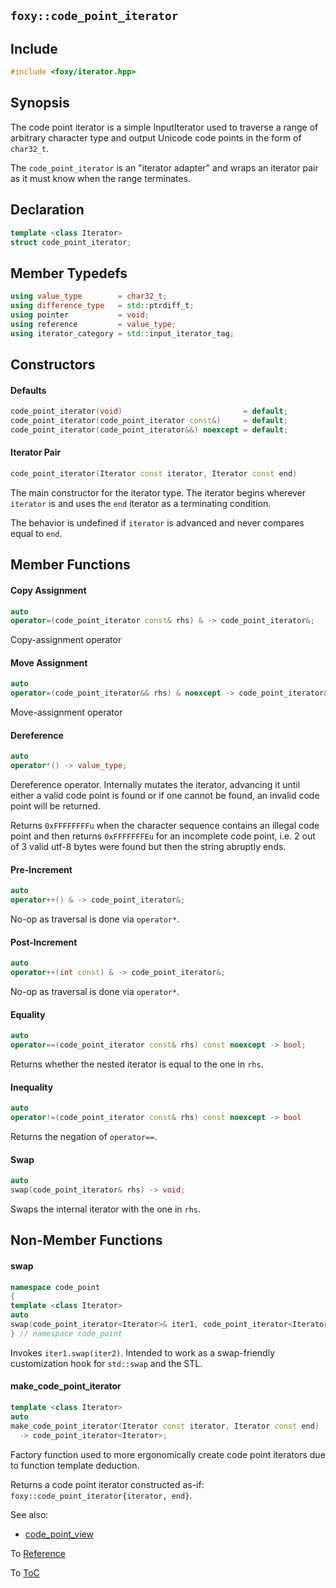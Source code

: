 ## `foxy::code_point_iterator`

## Include

```c++
#include <foxy/iterator.hpp>
```

## Synopsis

The code point iterator is a simple InputIterator used to traverse a range of arbitrary character
type and output Unicode code points in the form of `char32_t`.

The `code_point_iterator` is an "iterator adapter" and wraps an iterator pair as it must know when
the range terminates.

## Declaration

```c++
template <class Iterator>
struct code_point_iterator;
```

## Member Typedefs

```c++
using value_type        = char32_t;
using difference_type   = std::ptrdiff_t;
using pointer           = void;
using reference         = value_type;
using iterator_category = std::input_iterator_tag;
```

## Constructors

#### Defaults

```c++
code_point_iterator(void)                           = default;
code_point_iterator(code_point_iterator const&)     = default;
code_point_iterator(code_point_iterator&&) noexcept = default;
```

#### Iterator Pair

```c++
code_point_iterator(Iterator const iterator, Iterator const end)
```

The main constructor for the iterator type. The iterator begins wherever `iterator` is and uses the
`end` iterator as a terminating condition.

The behavior is undefined if `iterator` is advanced and never compares equal to `end`.

## Member Functions

#### Copy Assignment

```c++
auto
operator=(code_point_iterator const& rhs) & -> code_point_iterator&;
```

Copy-assignment operator

#### Move Assignment

```c++
auto
operator=(code_point_iterator&& rhs) & noexcept -> code_point_iterator&;
```

Move-assignment operator

#### Dereference

```c++
auto
operator*() -> value_type;
```

Dereference operator. Internally mutates the iterator, advancing it until either a valid code point
is found or if one cannot be found, an invalid code point will be returned.

Returns `0xFFFFFFFFu` when the character sequence contains an illegal code point and then returns
`0xFFFFFFFEu` for an incomplete code point, i.e. 2 out of 3 valid utf-8 bytes were found but then
the string abruptly ends.

#### Pre-Increment

```c++
auto
operator++() & -> code_point_iterator&;
```

No-op as traversal is done via `operator*`.

#### Post-Increment

```c++
auto
operator++(int const) & -> code_point_iterator&;
```

No-op as traversal is done via `operator*`.

#### Equality

```c++
auto
operator==(code_point_iterator const& rhs) const noexcept -> bool;
```

Returns whether the nested iterator is equal to the one in `rhs`.

#### Inequality

```c++
auto
operator!=(code_point_iterator const& rhs) const noexcept -> bool
```

Returns the negation of `operator==`.

#### Swap

```c++
auto
swap(code_point_iterator& rhs) -> void;
```

Swaps the internal iterator with the one in `rhs`.

## Non-Member Functions

#### swap

```c++
namespace code_point
{
template <class Iterator>
auto
swap(code_point_iterator<Iterator>& iter1, code_point_iterator<Iterator>& iter2);
} // namespace code_point
```

Invokes `iter1.swap(iter2)`. Intended to work as a swap-friendly customization hook for `std::swap`
and the STL.

#### make_code_point_iterator

```c++
template <class Iterator>
auto
make_code_point_iterator(Iterator const iterator, Iterator const end)
  -> code_point_iterator<Iterator>;
```

Factory function used to more ergonomically create code point iterators due to function template
deduction.

Returns a code point iterator constructed as-if: `foxy::code_point_iterator{iterator, end}`.

See also:
 * [code_point_view](./code_point_view.md#foxy::code_point_view)

To [Reference](../reference.md#Reference)

To [ToC](../index.md#Table-of-Contents)
